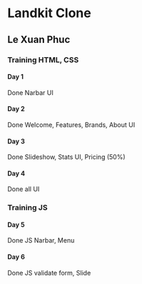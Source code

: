 # Landkit Clone
## Le Xuan Phuc
### Training HTML, CSS
#### Day 1
Done Narbar UI
#### Day 2
Done Welcome, Features, Brands, About UI
#### Day 3
Done Slideshow, Stats UI, Pricing (50%) 
#### Day 4
Done all UI

### Training JS
#### Day 5
Done JS Narbar, Menu
#### Day 6
Done JS validate form, Slide